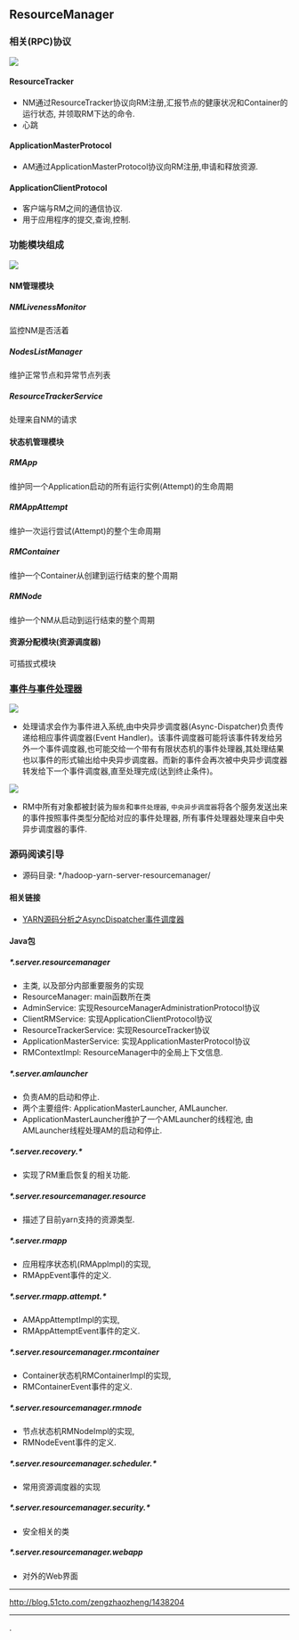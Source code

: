 ## ResourceManager

### 相关(RPC)协议
![](./img/yarn_RPC.png)

#### ResourceTracker
* NM通过ResourceTracker协议向RM注册,汇报节点的健康状况和Container的运行状态, 并领取RM下达的命令.
* 心跳

#### ApplicationMasterProtocol
* AM通过ApplicationMasterProtocol协议向RM注册,申请和释放资源.

#### ApplicationClientProtocol
* 客户端与RM之间的通信协议.
* 用于应用程序的提交,查询,控制.


### 功能模块组成
![](./img/resource_manager_modules.jpg)

#### NM管理模块
##### NMLivenessMonitor
监控NM是否活着

##### NodesListManager
维护正常节点和异常节点列表

##### ResourceTrackerService
处理来自NM的请求

#### 状态机管理模块
##### RMApp
维护同一个Application启动的所有运行实例(Attempt)的生命周期

##### RMAppAttempt
维护一次运行尝试(Attempt)的整个生命周期

##### RMContainer
维护一个Container从创建到运行结束的整个周期

##### RMNode
维护一个NM从启动到运行结束的整个周期


#### 资源分配模块(资源调度器)
可插拔式模块


### [事件与事件处理器]( http://dongxicheng.org/mapreduce-nextgen/yarnmrv2-resource-manager-services-and-events/ )

![](./img/yarn_event_model.png)
- 处理请求会作为事件进入系统,由中央异步调度器(Async-Dispatcher)负责传递给相应事件调度器(Event Handler)。该事件调度器可能将该事件转发给另外一个事件调度器,也可能交给一个带有有限状态机的事件处理器,其处理结果也以事件的形式输出给中央异步调度器。而新的事件会再次被中央异步调度器转发给下一个事件调度器,直至处理完成(达到终止条件)。

![](./img/RM_event_handler.jpg)
- RM中所有对象都被封装为`服务`和`事件处理器`, `中央异步调度器`将各个服务发送出来的事件按照事件类型分配给对应的事件处理器, 所有事件处理器处理来自中央异步调度器的事件.


### 源码阅读引导
- 源码目录: \*/hadoop-yarn-server-resourcemanager/

#### 相关链接
- [YARN源码分析之AsyncDispatcher事件调度器]( http://bigdatadecode.club/YARN%E6%BA%90%E7%A0%81%E5%88%86%E6%9E%90%E4%B9%8BAsyncDispatcher%E4%BA%8B%E4%BB%B6%E8%B0%83%E5%BA%A6%E5%99%A8.html )


#### Java包

##### \*.server.resourcemanager
- 主类, 以及部分内部重要服务的实现
- ResourceManager: main函数所在类
- AdminService: 实现ResourceManagerAdministrationProtocol协议
- ClientRMService: 实现ApplicationClientProtocol协议
- ResourceTrackerService: 实现ResourceTracker协议
- ApplicationMasterService: 实现ApplicationMasterProtocol协议
- RMContextImpl: ResourceManager中的全局上下文信息.

##### \*.server.amlauncher
- 负责AM的启动和停止.
- 两个主要组件: ApplicationMasterLauncher, AMLauncher.
- ApplicationMasterLauncher维护了一个AMLauncher的线程池, 由AMLauncher线程处理AM的启动和停止.

##### \*.server.recovery.*
- 实现了RM重启恢复的相关功能.

##### \*.server.resourcemanager.resource
- 描述了目前yarn支持的资源类型.

##### \*.server.rmapp
- 应用程序状态机(RMAppImpl)的实现,
- RMAppEvent事件的定义.

##### \*.server.rmapp.attempt.*
- AMAppAttemptImpl的实现,
- RMAppAttemptEvent事件的定义.

##### \*.server.resourcemanager.rmcontainer
- Container状态机RMContainerImpl的实现,
- RMContainerEvent事件的定义.

##### \*.server.resourcemanager.rmnode
- 节点状态机RMNodeImpl的实现,
- RMNodeEvent事件的定义.

##### \*.server.resourcemanager.scheduler.*
- 常用资源调度器的实现

##### \*.server.resourcemanager.security.*
- 安全相关的类

##### \*.server.resourcemanager.webapp
- 对外的Web界面




---
<http://blog.51cto.com/zengzhaozheng/1438204>

---
.
